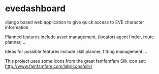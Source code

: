 evedashboard
============

django based web application to give quick access to EVE character information.

Planned features include asset management, (locator) agent finder, route planner, ...

Ideas for possible features include skill planner, fitting management, ...

This project uses some icons from the great famfamfam Silk icon set: http://www.famfamfam.com/lab/icons/silk/
